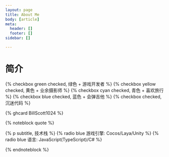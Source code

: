 ```yaml
---
layout: page
title: About Me
body: [article]
meta:
  header: []
  footer: []
sidebar: []

---
```

# 简介

{% checkbox green checked, 绿色 + 游戏开发者 %}
{% checkbox yellow checked, 黄色 + 业余摄影师 %}
{% checkbox cyan checked, 青色 + 喜欢旅行 %}
{% checkbox blue checked, 蓝色 + 会弹吉他 %}
{% checkbox checked, 沉迷代码 %}


{% ghcard BillScott1024 %}

{% noteblock quote %}

{% p subtitle, 技术栈 %}
{% radio blue 游戏引擎: Cocos/Laya/Unity %}
{% radio blue 语言: JavaScript(TypeScript)/C# %}

{% endnoteblock %}

